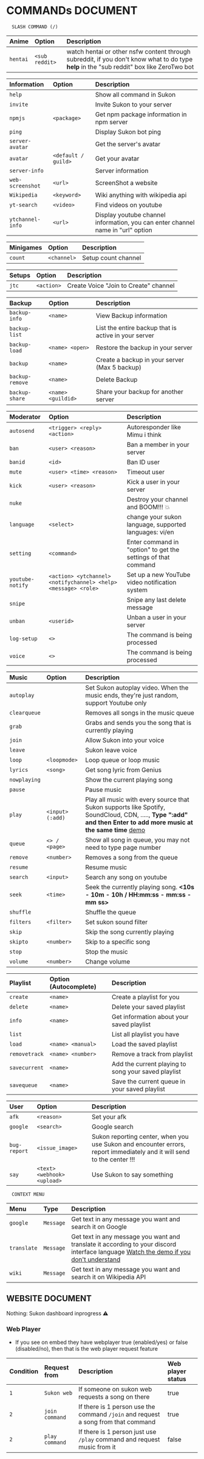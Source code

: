 # COMMANDs DOCUMENT

```http
  SLASH COMMAND (/)
```

| Anime    | Option         | Description                                                                                                                               |
| :------- | :------------- | :---------------------------------------------------------------------------------------------------------------------------------------- |
| `hentai` | `<sub reddit>` | watch hentai or other nsfw content through subreddit, if you don't know what to do type **help** in the "sub reddit" box like ZeroTwo bot |

| Information      | Option      | Description                                                                     |
| :--------------- | :---------- | :------------------------------------------------------------------------------ |
| `help`           |             | Show all command in Sukon                                                       |
| `invite`         |             | Invite Sukon to your server                                                     |
| `npmjs`          | `<package>` | Get npm package information in npm server                                       |
| `ping`           |             | Display Sukon bot ping                                                          |
| `server-avatar`  |             | Get the server's avatar                                                         |
| `avatar`         | `<default / guild>` | Get your avatar                                                    |
| `server-info`    |             | Server information                                                              |
| `web-screenshot`          | `<url>`     | ScreenShot a website                                                            |
| `Wikipedia`      | `<keyword>` | Wiki anything with wikipedia api                                                |
| `yt-search`      | `<video>`   | Find videos on youtube                                                          |
| `ytchannel-info` | `<url>`     | Display youtube channel information, you can enter channel name in "url" option |

| Minigames | Option      | Description              |
| :-------- | :---------- | :----------------------- |
| `count`   | `<channel>` | Setup count channel |

| Setups | Option      | Description                    |
| :-------- | :---------- | :----------------------- |
| `jtc`   | `<action>` | Create Voice "Join to Create" channel |

| Backup          | Option             | Description                                                |
| :-------------- | :----------------- | :--------------------------------------------------- |
| `backup-info`   | `<name>`           | View Backup information                              |
| `backup-list`   |                    | List the entire backup that is active in your server |
| `backup-load`   | `<name> <open>`    | Restore the backup in your server                    |
| `backup`        | `<name>`           | Create a backup in your server (Max 5 backup)        |
| `backup-remove` | `<name>`           | Delete Backup                                        |
| `backup-share`  | `<name> <guildid>` | Share your backup for another server                 |

| Moderator        | Option                                                         | Description                                                   |
| :--------------- | :------------------------------------------------------------- | :------------------------------------------------------------ |
| `autosend`       | `<trigger> <reply> <action>`                                   | Autoresponder like Mimu i think                               |
| `ban`            | `<user> <reason>`                                              | Ban a member in your server                                   |
| `banid`          | `<id>`                                                         | Ban ID user                                                   |
| `mute`         | `<user> <time> <reason>`                                       | Timeout user                                           |
| `kick`           | `<user> <reason>`                                              | Kick a user in your server                                    |
| `nuke`           |                                                                | Destroy your channel and BOOM!!! 💥                           |
| `language`       | `<select>`                                                     | change your sukon language, supported languages: vi/en        |
| `setting`        | `<command>`                                                    | Enter command in "option" to get the settings of that command |
| `youtube-notify` | `<action> <ytchannel> <notifychannel> <help> <message> <role>` | Set up a new YouTube video notification system                |
| `snipe`          |                                                                | Snipe any last delete message                                 |
| `unban`          | `<userid>`                                                     | Unban a user in your server                                   |
| `log-setup`          | `<>`                                                     | The command is being processed |
| `voice`          | `<>`                                                     | The command is being processed |

| Music        | Option          | Description |
| :----------- | :-------------- | :---------------------------------------------------------------------------------------------------------------------------------------------------------------------------------------------------------------------------------------------------------------------------------------------------------------------------------------------------------------------- |
| `autoplay`   |                 | Set Sukon autoplay video. When the music ends, they're just random, support Youtube only |
| `clearqueue` |                 | Removes all songs in the music queue                               |
| `grab`       |                 | Grabs and sends you the song that is currently playing             |
| `join`       |                 | Allow Sukon into your voice                                        |
| `leave`      |                 | Sukon leave voice                                                  |
| `loop`       | `<loopmode>`    | Loop queue or loop music                                           |
| `lyrics`     | `<song>`        | Get song lyric from Genius                                           |
| `nowplaying` |                 | Show the current playing song                                      |
| `pause`      |                 | Pause music                                                        |
| `play`       | `<input>(:add)` | Play all music with every source that Sukon supports like Spotify, SoundCloud, CDN, ....., **Type ":add" and then Enter to add more music at the same time** [demo](https://cdn.discordapp.com/attachments/998438182389567548/1218211162676793435/2024-03-15_21-52-08.mp4?ex=6606d68e&is=65f4618e&hm=f3e63c8170ce359d7683ea0f3a40523acb5431dde29e4dd26993a2a3a0f7be24&) |
| `queue`      | `<> / <page>`   | Show all song in queue, you may not need to type page number       |
| `remove`     | `<number>`      | Removes a song from the queue                                      |
| `resume`     |                 | Resume music                                                       |
| `search`     | `<input>`       | Search any song on youtube                                         |
| `seek`       | `<time>`        | Seek the currently playing song. **<10s - 10m - 10h / HH:mm:ss - mm:ss - mm ss>** |
| `shuffle`    |                 | Shuffle the queue                                                  |
| `filters`    | `<filter>`      | Set sukon sound filter                                             |
| `skip`       |                 | Skip the song currently playing                                    |
| `skipto`     | `<number>`      | Skip to a specific song                                            |
| `stop`       |                 | Stop the music                                                     |
| `volume`     | `<number>`      | Change volume                                                      |

| Playlist      | Option (Autocomplete) | Description                                         |
| :------------ | :-------------------- | :-------------------------------------------------- |
| `create`      | `<name>`              | Create a playlist for you                           |
| `delete`      | `<name>`              | Delete your saved playlist                          |
| `info`        | `<name>`              | Get information about your saved playlist           |
| `list`        |                       | List all playlist you have                          |
| `load`        | `<name> <manual>`     | Load the saved playlist                             |
| `removetrack` | `<name> <number>`     | Remove a track from playlist                        |
| `savecurrent` | `<name>`              | Add the current playing to song your saved playlist |
| `savequeue`   | `<name>`              | Save the current queue in your saved playlist       |

| User     | Option              | Description                                               |
| :------- | :------------------ | :-------------------------------------------------------- |
| `afk`    | `<reason>`          | Set your afk                                              |
| `google` | `<search>`          | Google search                                             |
| `bug-report`  | `<issue_image>`     | Sukon reporting center, when you use Sukon and encounter errors, report immediately and it will send to the center !!! |
| `say`            | `<text> <webhook> <upload>`                                    | Use Sukon to say something |

```http
  CONTEXT MENU
```

| Menu        | Type      | Description                                              |
| :---------- | :-------- | :------------------------------------------------------------------------------------------------------------------------------------------------------------------------------------------------------------------------ |
| `google`    | `Message` | Get text in any message you want and search it on Google |
| `translate` | `Message` | Get text in any message you want and translate it according to your discord interface language [Watch the demo if you don't understand](https://github.com/Fubuki-World0510/sukon-change-log/blob/main/demo-translate.md) |
| `wiki`      | `Message` | Get text in any message you want and search it on Wikipedia API |

## WEBSITE DOCUMENT

Nothing: Sukon dashboard inprogress ⚠

### Web Player

- If you see on embed they have webplayer true (enabled/yes) or false (disabled/no), then that is the web player request feature

| Condition | Request from   | Description                                                                       | Web player status |
| :-------- | :------------- | :-------------------------------------------------------------------------------- | :---------------- |
| `1`       | `Sukon web`    | If someone on sukon web requests a song on there                                  | true              |
| `2`       | `join command` | If there is 1 person use the command `/join` and request a song from that command | true              |
| `2`       | `play command` | If there is 1 person just use `/play` command and request music from it           | false             |
